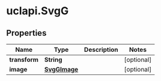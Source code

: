 # uclapi.SvgG

## Properties

Name | Type | Description | Notes
------------ | ------------- | ------------- | -------------
**transform** | **String** |  | [optional] 
**image** | [**SvgGImage**](SvgGImage.md) |  | [optional] 


